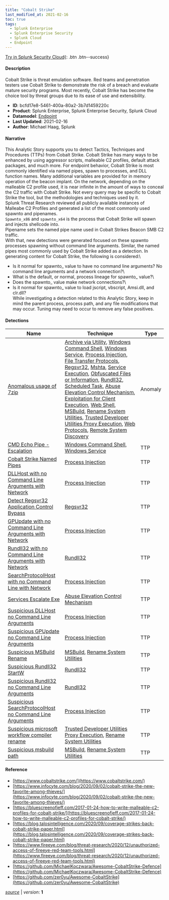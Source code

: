 ```yaml
---
title: "Cobalt Strike"
last_modified_at: 2021-02-16
toc: true
tags:
  - Splunk Enterprise
  - Splunk Enterprise Security
  - Splunk Cloud
  - Endpoint
---
```


[Try in Splunk Security Cloud](https://www.splunk.com/en_us/cyber-security.html){: .btn .btn--success}

#### Description

Cobalt Strike is threat emulation software. Red teams and penetration testers use Cobalt Strike to demonstrate the risk of a breach and evaluate mature security programs. Most recently, Cobalt Strike has become the choice tool by threat groups due to its ease of use and extensibility.

- **ID**: bcfd17e8-5461-400a-80a2-3b7d1459220c
- **Product**: Splunk Enterprise, Splunk Enterprise Security, Splunk Cloud
- **Datamodel**: [Endpoint](https://docs.splunk.com/Documentation/CIM/latest/User/Endpoint)
- **Last Updated**: 2021-02-16
- **Author**: Michael Haag, Splunk

#### Narrative

This Analytic Story supports you to detect Tactics, Techniques and Procedures (TTPs) from Cobalt Strike. Cobalt Strike has many ways to be enhanced by using aggressor scripts, malleable C2 profiles, default attack packages, and much more. For endpoint behavior, Cobalt Strike is most commonly identified via named pipes, spawn to processes, and DLL function names. Many additional variables are provided for in memory operation of the beacon implant. On the network, depending on the malleable C2 profile used, it is near infinite in the amount of ways to conceal the C2 traffic with Cobalt Strike. Not every query may be specific to Cobalt Strike the tool, but the methodologies and techniques used by it.\
Splunk Threat Research reviewed all publicly available instances of Malleabe C2 Profiles and generated a list of the most commonly used spawnto and pipenames.\
`Spawnto_x86` and `spawnto_x64` is the process that Cobalt Strike will spawn and injects shellcode into.\
Pipename sets the named pipe name used in Cobalt Strikes Beacon SMB C2 traffic.\
With that, new detections were generated focused on these spawnto processes spawning without command line arguments. Similar, the named pipes most commonly used by Cobalt Strike added as a detection. In generating content for Cobalt Strike, the following is considered:\
- Is it normal for spawnto_ value to have no command line arguments? No command line arguments and a network connection?\
- What is the default, or normal, process lineage for spawnto_ value?\
- Does the spawnto_ value make network connections?\
- Is it normal for spawnto_ value to load jscript, vbscript, Amsi.dll, and clr.dll?\
While investigating a detection related to this Analytic Story, keep in mind the parent process, process path, and any file modifications that may occur. Tuning may need to occur to remove any false positives.

#### Detections

| Name        | Technique   | Type         |
| ----------- | ----------- |--------------|
| [Anomalous usage of 7zip](/endpoint/anomalous_usage_of_7zip/) | [Archive via Utility](/tags/#archive-via-utility), [Windows Command Shell](/tags/#windows-command-shell), [Windows Service](/tags/#windows-service), [Process Injection](/tags/#process-injection), [File Transfer Protocols](/tags/#file-transfer-protocols), [Regsvr32](/tags/#regsvr32), [Mshta](/tags/#mshta), [Service Execution](/tags/#service-execution), [Obfuscated Files or Information](/tags/#obfuscated-files-or-information), [Rundll32](/tags/#rundll32), [Scheduled Task](/tags/#scheduled-task), [Abuse Elevation Control Mechanism](/tags/#abuse-elevation-control-mechanism), [Exploitation for Client Execution](/tags/#exploitation-for-client-execution), [Web Shell](/tags/#web-shell), [MSBuild](/tags/#msbuild), [Rename System Utilities](/tags/#rename-system-utilities), [Trusted Developer Utilities Proxy Execution](/tags/#trusted-developer-utilities-proxy-execution), [Web Protocols](/tags/#web-protocols), [Remote System Discovery](/tags/#remote-system-discovery) | Anomaly |
| [CMD Echo Pipe - Escalation](/endpoint/cmd_echo_pipe_-_escalation/) | [Windows Command Shell](/tags/#windows-command-shell), [Windows Service](/tags/#windows-service) | TTP |
| [Cobalt Strike Named Pipes](/endpoint/cobalt_strike_named_pipes/) | [Process Injection](/tags/#process-injection) | TTP |
| [DLLHost with no Command Line Arguments with Network](/endpoint/dllhost_with_no_command_line_arguments_with_network/) | [Process Injection](/tags/#process-injection) | TTP |
| [Detect Regsvr32 Application Control Bypass](/endpoint/detect_regsvr32_application_control_bypass/) | [Regsvr32](/tags/#regsvr32) | TTP |
| [GPUpdate with no Command Line Arguments with Network](/endpoint/gpupdate_with_no_command_line_arguments_with_network/) | [Process Injection](/tags/#process-injection) | TTP |
| [Rundll32 with no Command Line Arguments with Network](/endpoint/rundll32_with_no_command_line_arguments_with_network/) | [Rundll32](/tags/#rundll32) | TTP |
| [SearchProtocolHost with no Command Line with Network](/endpoint/searchprotocolhost_with_no_command_line_with_network/) | [Process Injection](/tags/#process-injection) | TTP |
| [Services Escalate Exe](/endpoint/services_escalate_exe/) | [Abuse Elevation Control Mechanism](/tags/#abuse-elevation-control-mechanism) | TTP |
| [Suspicious DLLHost no Command Line Arguments](/endpoint/suspicious_dllhost_no_command_line_arguments/) | [Process Injection](/tags/#process-injection) | TTP |
| [Suspicious GPUpdate no Command Line Arguments](/endpoint/suspicious_gpupdate_no_command_line_arguments/) | [Process Injection](/tags/#process-injection) | TTP |
| [Suspicious MSBuild Rename](/endpoint/suspicious_msbuild_rename/) | [MSBuild](/tags/#msbuild), [Rename System Utilities](/tags/#rename-system-utilities) | TTP |
| [Suspicious Rundll32 StartW](/endpoint/suspicious_rundll32_startw/) | [Rundll32](/tags/#rundll32) | TTP |
| [Suspicious Rundll32 no Command Line Arguments](/endpoint/suspicious_rundll32_no_command_line_arguments/) | [Rundll32](/tags/#rundll32) | TTP |
| [Suspicious SearchProtocolHost no Command Line Arguments](/endpoint/suspicious_searchprotocolhost_no_command_line_arguments/) | [Process Injection](/tags/#process-injection) | TTP |
| [Suspicious microsoft workflow compiler rename](/endpoint/suspicious_microsoft_workflow_compiler_rename/) | [Trusted Developer Utilities Proxy Execution](/tags/#trusted-developer-utilities-proxy-execution), [Rename System Utilities](/tags/#rename-system-utilities) | TTP |
| [Suspicious msbuild path](/endpoint/suspicious_msbuild_path/) | [MSBuild](/tags/#msbuild), [Rename System Utilities](/tags/#rename-system-utilities) | TTP |

#### Reference

* [https://www.cobaltstrike.com/](https://www.cobaltstrike.com/)
* [https://www.infocyte.com/blog/2020/09/02/cobalt-strike-the-new-favorite-among-thieves/](https://www.infocyte.com/blog/2020/09/02/cobalt-strike-the-new-favorite-among-thieves/)
* [https://bluescreenofjeff.com/2017-01-24-how-to-write-malleable-c2-profiles-for-cobalt-strike/](https://bluescreenofjeff.com/2017-01-24-how-to-write-malleable-c2-profiles-for-cobalt-strike/)
* [https://blog.talosintelligence.com/2020/09/coverage-strikes-back-cobalt-strike-paper.html](https://blog.talosintelligence.com/2020/09/coverage-strikes-back-cobalt-strike-paper.html)
* [https://www.fireeye.com/blog/threat-research/2020/12/unauthorized-access-of-fireeye-red-team-tools.html](https://www.fireeye.com/blog/threat-research/2020/12/unauthorized-access-of-fireeye-red-team-tools.html)
* [https://github.com/MichaelKoczwara/Awesome-CobaltStrike-Defence](https://github.com/MichaelKoczwara/Awesome-CobaltStrike-Defence)
* [https://github.com/zer0yu/Awesome-CobaltStrike](https://github.com/zer0yu/Awesome-CobaltStrike)



[*source*](https://github.com/splunk/security_content/tree/develop/stories/cobalt_strike.yml) \| *version*: **1**